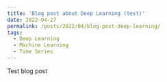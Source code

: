 ```yaml
---
title: 'Blog post about Deep Learning (test)'
date: 2022-04-27
permalink: /posts/2022/04/blog-post-deep-learning/
tags:
  - Deep Learning
  - Machine Learning
  - Time Series
---
```


Test blog post 

